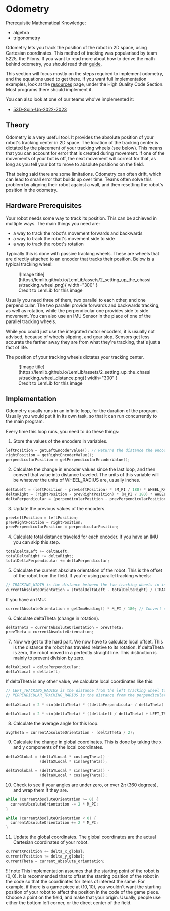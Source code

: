 # Odometry

Prerequisite Mathematical Knowledge:

-   algebra
-   trigonometry

Odometry lets you track the position of the robot in 2D space, using Cartesian coordinates. This method of tracking was popularised by team 5225, the Pilons. If you want to read more about how to derive the math behind odometry, you should read their [guide](http://thepilons.ca/wp-content/uploads/2018/10/Tracking.pdf).

This section will focus mostly on the steps required to implement odometry, and the equations used to get there. If you want full implementation examples, look at the [resources](../../resources.md) page, under the High Quality Code Section. Most programs there should implement it.

You can also look at one of our teams who've implemented it:

-   [53D-Spin-Up-2022-2023](https://github.com/Area-53-Robotics/53D-Spin-Up-2022-2023/blob/main/src/utilFiles/odometry.cpp)

## Theory

Odometry is a very useful tool. It provides the absolute position of your robot's tracking center in 2D space. The location of the tracking center is dictated by the placement of your tracking wheels (see below). This means that you can account for error that is created during movement. If one of the movements of your bot is off, the next movement will correct for that, as long as you tell your bot to move to absolute positions on the field.

That being said there are some limitations. Odometry can often drift, which can lead to small error that builds up over time. Teams often solve this problem by aligning their robot against a wall, and then resetting the robot's position in the odometry.

## Hardware Prerequisites

Your robot needs some way to track its position. This can be achieved in multiple ways. The main things you need are:

-   a way to track the robot's movement forwards and backwards
-   a way to track the robot's movement side to side
-   a way to track the robot's rotation

Typically this is done with passive tracking wheels. These are wheels that are directly attached to an encoder that tracks their position. Below is a typical tracking wheel:

<figure markdown>
  ![Image title](https://lemlib.github.io/LemLib/assets/2_setting_up_the_chassis/tracking_wheel.png){ width="300" }
  <figcaption>Credit to LemLib for this image</figcaption>
</figure>

Usually you need three of them, two parallel to each other, and one perpendicular. The two parallel provide forwards and backwards tracking, as well as rotation, while the perpendicular one provides side to side movement. You can also use an IMU Sensor in the place of one of the parallel tracking wheels.

While you could just use the integrated motor encoders, it is usually not advised, because of wheels slipping, and gear slop. Sensors get less accurate the farther away they are from what they're tracking, that's just a fact of life.

The position of your tracking wheels dictates your tracking center.

<figure markdown>
  ![Image title](https://lemlib.github.io/LemLib/assets/2_setting_up_the_chassis/tracking_wheel_distance.png){ width="300" }
  <figcaption>Credit to LemLib for this image</figcaption>
</figure>

## Implementation

Odometry usually runs in an infinite loop, for the duration of the program. Usually you would put it in its own task, so that it can run concurrently to the main program.

Every time this loop runs, you need to do these things:

<!-- prettier-ignore-start -->
1. Store the values of the encoders in variables.
```cpp
leftPosition = getLeftEncoderValue(); // Returns the distance the encoder has traveled, in degrees.
rightPosition = getRightEncoderValue();
perpendicularPosition = getPerpendicularEncoderValue();
```
2. Calculate the change in encoder values since the last loop, and then convert that value into distance traveled. The units of this variable will be whatever the units of WHEEL_RADIUS are, usually inches.
```cpp
deltaLeft = (leftPosition - prevLeftPosition) * (M_PI / 180) * WHEEL_RADIUS; // Convert degrees to radians
deltaRight = (rightPosition - prevRightPosition) * (M_PI / 180) * WHEEL_RADIUS; // You can omit this if you have an IMU
deltaPerpendicular = (perpendicularPosition - prevPerpendicularPosition) * (M_PI / 180) * WHEEL_RADIUS;
```
3. Update the previous values of the encoders.
```cpp
prevLeftPosition = leftPosition;
prevRightPosition = rightPosition;
prevPerpendicularPosition = perpendicularPosition;
```
4. Calculate total distance traveled for each encoder. If you have an IMU you can skip this step.
```cpp
totalDeltaLeft += deltaLeft;
totalDeltaRight += deltaRight;
totalDeltaPerpendicular += deltaPerpendicular;
```
5. Calculate the current absolute orientation of the robot. This is the offset of the robot from the field.
If you're using parallel tracking wheels:
```cpp
// TRACKING_WIDTH is the distance between the two tracking wheels in inches
currentAbsoluteOrientation = (totalDeltaLeft - totalDeltaRight) / (TRACKING_WIDTH);
```
If you have an IMU:
```cpp
currentAbsoluteOrientation = getImuHeading() * M_PI / 180; // Convert degrees to radians
```
6. Calculate deltaTheta (change in rotation).
```cpp
deltaTheta = currentAbsoluteOrientation = prevTheta;
prevTheta = currentAbsoluteOrientation;
```
7. Now we get to the hard part. We now have to calculate local offset. This is the distance the robot has traveled relative to its rotation. If deltaTheta is zero, the robot moved in a perfectly straight line. This distinction is mainly to prevent division by zero.
```cpp
deltaXLocal = deltaPerpendicular;
deltaYLocal = deltaLeft;
```
If deltaTheta is any other value, we calculate local coordinates like this:
```cpp
// LEFT_TRACKING_RADIUS is the distance from the left tracking wheel to the tracking center of the robot
// PERPENDICULAR_TRACKING_RADIUS is the distance from the perpendicular tracking wheel to the tracking center of the robot

deltaXLocal = 2 * sin(deltaTheta) * ((deltaPerpendicular / deltaTheta) + PERPENDICULAR_TRACKING_RADIUS);

deltaYLocal = 2 * sin(deltaTheta) * ((deltaLeft / deltaTheta) + LEFT_TRACKING_RADIUS);
```
8. Calculate the average angle for this loop.
```cpp
avgTheta = currentAbsoluteOrientation - (deltaTheta / 2);
```
9. Calculate the change in global coordinates. This is done by taking the x and y components of the local coordinates.
```cpp
deltaXGlobal = (deltaYLocal * cos(avgTheta)) -
               (deltaXLocal * sin(avgTheta));

deltaYGlobal = (deltaYLocal * sin(avgTheta)) -
               (deltaXLocal * cos(avgTheta));
```
10. Check to see if your angles are under zero, or over 2$\pi$ (360 degrees), and wrap them if they are.
```cpp
while (currentAbsoluteOrientation >= 0) {
  currentAbsoluteOrientation -= 2 * M_PI;
}

while (currentAbsoluteOrientation < 0) {
  currentAbsoluteOrientation += 2 * M_PI;
}
```
11. Update the global coordinates. The global coordinates are the actual Cartesian coordinates of your robot.
```cpp
currentXPosition += delta_x_global;
currentYPosition += delta_y_global;
currentTheta = current_absolute_orientation;
```
!!! note
    This implementation assumes that the starting point of the robot is $(0,0)$. It is recommended that to offset the starting position of the robot in the code so that the coordinates for items of interest the same. For example, if there  is a game piece at $(10,10)$, you wouldn't want the starting position of your robot to affect the position in the code of the game piece. Choose a point on the field, and make that your origin. Usually, people use either the bottom left corner, or the direct center of the field.
<!-- prettier-ignore-end -->
